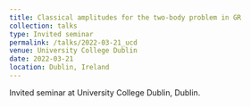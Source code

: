 ```yaml
---
title: Classical amplitudes for the two-body problem in GR
collection: talks
type: Invited seminar
permalink: /talks/2022-03-21_ucd
venue: University College Dublin
date: 2022-03-21
location: Dublin, Ireland
---
```


Invited seminar at University College Dublin, Dublin.
